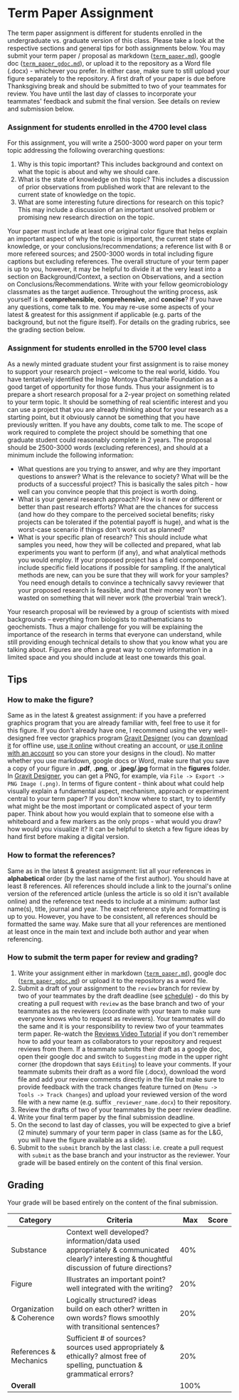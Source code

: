 # Term Paper Assignment

The term paper assignment is different for students enrolled in the undergraduate vs. graduate version of this class. Please take a look at the respective sections and general tips for both assignments below. You may submit your term paper / proposal as markdown ([`term_paper.md`](term_paper.md)), google doc ([`term_paper_gdoc.md`](term_paper_gdoc.md)), or upload it to the repository as a Word file (.docx) - whichever you prefer. In either case, make sure to still upload your figure separately to the repository. A first draft of your paper is due before Thanksgiving break and should be submitted to two of your teammates for review. You have until the last day of classes to incorporate your teammates' feedback and submit the final version. See details on review and submission below.

### Assignment for students enrolled in the 4700 level class

For this assignment, you will write a 2500-3000 word paper on your term topic addressing the following overarching questions:

1. Why is this topic important? This includes background and context on what the topic is about and why we should care.
2. What is the state of knowledge on this topic? This includes a discussion of prior observations from published work that are relevant to the current state of knowledge on the topic.
3. What are some interesting future directions for research on this topic? This may include a discussion of an important unsolved problem or promising new research direction on the topic.

Your paper must include at least one original color figure that helps explain an important aspect of why the topic is important, the current state of knowledge, or your conclusions/recommendations; a reference list with 8 or more refereed sources; and 2500-3000 words in total including figure captions but excluding references. The overall structure of your term paper is up to you, however, it may be helpful to divide it at the very least into a section on Background/Context, a section on Observations, and a section on Conclusions/Recommendations. Write with your fellow geomicrobiology classmates as the target audience. Throughout the writing process, ask yourself is it **comprehensible**, **comprehensive**, and **concise**? If you have any questions, come talk to me. You may re-use some aspects of your latest & greatest for this assignment if applicable (e.g. parts of the background, but not the figure itself). For details on the grading rubrics, see the grading section below.

### Assignment for students enrolled in the 5700 level class

As a newly minted graduate student your first assignment is to raise money to support your research project – welcome to the real world, kiddo. You have tentatively identified the Inigo Montoya Charitable Foundation as a good target of opportunity for those funds. Thus your assignment is to prepare a short research proposal for a 2-year project on something related to your term topic. It should be something of real scientific interest and you can use a project that you are already thinking about for your research as a starting point, but it obviously cannot be something that you have previously written. If you have any doubts, come talk to me. The scope of work required to complete the project should be something that one graduate student could reasonably complete in 2 years. The proposal should be 2500-3000 words (excluding references), and should at a minimum include the following information:

- What questions are you trying to answer, and why are they important questions to answer? What is the relevance to society? What will be the products of a successful project? This is basically the sales pitch - how well can you convince people that this project is worth doing.
- What is your general research approach? How is it new or different or better than past research efforts? What are the chances for success (and how do they compare to the perceived societal benefits; risky projects can be tolerated if the potential payoff is huge), and what is the worst-case scenario if things don’t work out as planned?
- What is your specific plan of research? This should include what samples you need, how they will be collected and prepared, what lab experiments you want to perform (if any), and what analytical methods you would employ. If your proposed project has a field component, include specific field locations if possible for sampling. If the analytical methods are new, can you be sure that they will work for your samples? You need enough details to convince a technically savvy reviewer that your proposed research is feasible, and that their money won’t be wasted on something that will never work (the proverbial ‘train wreck’).

Your research proposal will be reviewed by a group of scientists with mixed backgrounds – everything from biologists to mathematicians to geochemists. Thus a major challenge for you will be explaining the importance of the research in terms that everyone can understand, while still providing enough technical details to show that you know what you are talking about. Figures are often a great way to convey information in a limited space and you should include at least one towards this goal.

## Tips

### How to make the figure?

Same as in the latest & greatest assignment: if you have a preferred graphics program that you are already familiar with, feel free to use it for this figure. If you don't already have one, I recommend using the very well-designed free vector graphics program [Gravit Designer](https://gravit.io/) (you can [download it](https://designer.io/#download) for offline use, [use it online](https://designer.gravit.io/) without creating an account, or [use it online with an account](https://cloud.gravit.io/signup) so you can store your designs in the cloud). No matter whether you use markdown, google docs or Word, make sure that you save a copy of your figure in **.pdf**, **.png**, or **.jpeg/.jpg** format in the **figures** folder. In [Gravit Designer](https://designer.gravit.io/), you can get a PNG, for example, via `File -> Export -> PNG Image (.png)`. In terms of figure content - think about what could help visually explain a fundamental aspect, mechanism, approach or experiment central to your term paper? If you don't know where to start, try to identify what might be the most important or complicated aspect of your term paper. Think about how you would explain that to someone else with a whiteboard and a few markers as the only props - what would you draw? how would you visualize it? It can be helpful to sketch a few figure ideas by hand first before making a digital version.

### How to format the references?

Same as in the latest & greatest assignment: list all your references in **alphabetical** order (by the last name of the first author). You should have at least 8 references. All references should include a link to the journal's online version of the referenced article (unless the article is so old it isn't available online) and the reference text needs to include at a minimum: author last name(s), title, journal and year. The exact reference style and formatting is up to you. However, you have to be consistent, all references should be formatted the same way. Make sure that all your references are mentioned at least once in the main text and include both author and year when referencing.

### How to submit the term paper for review and grading?

1. Write your assignment either in markdown ([`term_paper.md`](term_paper.md)), google doc ([`term_paper_gdoc.md`](term_paper_gdoc.md)) or upload it to the repository as a word file.
2. Submit a draft of your assignment to the `review` branch for review by two of your teammates by the draft deadline (see [schedule](https://2017-geomicrobiology.github.io/schedule/)) - do this by creating a pull request with `review` as the base branch and two of your teammates as the reviewers (coordinate with your team to make sure everyone knows who to request as reviewers). Your teammates will do the same and it is your responsibility to review two of your teammates term paper. Re-watch the [Reviews Video Tutorial](https://youtu.be/ZWMN5FxgdWI) if you don't remember how to add your team as collaborators to your repository and request reviews from them. If a teammate submits their draft as a google doc, open their google doc and switch to `Suggesting` mode in the upper right corner (the dropdown that says `Editing`) to leave your comments. If your teammate submits their draft as a word file (.docx), download the word file and add your review comments directly in the file but make sure to provide feedback with the track changes feature turned on (`Menu -> Tools -> Track Changes`) and upload your reviewed version of the word file with a new name (e.g. suffix `_reviewer_name.docx`) to their repository.
3. Review the drafts of two of your teammates by the peer review deadline.
4. Write your final term paper by the final submission deadline.
5. On the second to last day of classes, you will be expected to give a brief (2 minute) summary of your term paper in class (same as for the L&G, you will have the figure available as a slide).
6. Submit to the `submit` branch by the last class: i.e. create a pull request with `submit` as the base branch and your instructor as the reviewer. Your grade will be based entirely on the content of this final version.

## Grading

Your grade will be based entirely on the content of the final submission.

Category                 | Criteria                                                                                                                                      | Max  | Score
-------------------------|-----------------------------------------------------------------------------------------------------------------------------------------------|------|------
Substance                | Context well developed? information/data used appropriately & communicated clearly? interesting & thoughtful discussion of future directions? | 40%  |
Figure                   | Illustrates an important point? well integrated with the writing?                                                                             | 20%  |
Organization & Coherence | Logically structured? ideas build on each other? written in own words? flows smoothly with transitional sentences?                            | 20%  |
References & Mechanics   | Sufficient # of sources? sources used appropriately & ethically? almost free of spelling, punctuation & grammatical errors?                   | 20%  |
**Overall**              |                                                                                                                                               | 100% |
